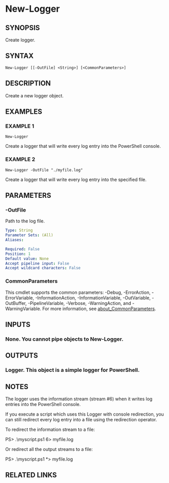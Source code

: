 ﻿---
external help file: GenericPSModule-help.xml
Module Name: GenericPSModule
online version:
schema: 2.0.0
---

# New-Logger

## SYNOPSIS
Create logger.

## SYNTAX

```
New-Logger [[-OutFile] <String>] [<CommonParameters>]
```

## DESCRIPTION
Create a new logger object.

## EXAMPLES

### EXAMPLE 1
```
New-Logger
```

Create a logger that will write every log entry into the PowerShell console.

### EXAMPLE 2
```
New-Logger -OutFile "./myfile.log"
```

Create a logger that will write every log entry into the specified file.

## PARAMETERS

### -OutFile
Path to the log file.

```yaml
Type: String
Parameter Sets: (All)
Aliases:

Required: False
Position: 1
Default value: None
Accept pipeline input: False
Accept wildcard characters: False
```

### CommonParameters
This cmdlet supports the common parameters: -Debug, -ErrorAction, -ErrorVariable, -InformationAction, -InformationVariable, -OutVariable, -OutBuffer, -PipelineVariable, -Verbose, -WarningAction, and -WarningVariable. For more information, see [about_CommonParameters](http://go.microsoft.com/fwlink/?LinkID=113216).

## INPUTS

### None. You cannot pipe objects to New-Logger.
## OUTPUTS

### Logger. This object is a simple logger for PowerShell.
## NOTES
The logger uses the information stream (stream #6) when it writes log entries into the PowerShell console.

If you execute a script which uses this Logger with console redirection,
you can still redirect every log entry into a file using the redirection operator.

To redirect the information stream to a file:

PS\> .\myscript.ps1 6\> myfile.log

Or redirect all the output streams to a file:

PS\> .\myscript.ps1 *\> myfile.log

## RELATED LINKS
